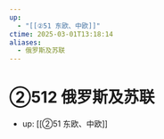 ```yaml
---
up:
  - "[[②51 东欧、中欧]]"
ctime: 2025-03-01T13:18:14
aliases:
  - 俄罗斯及苏联
---
```


# ②512 俄罗斯及苏联

- up: [[②51 东欧、中欧]]

